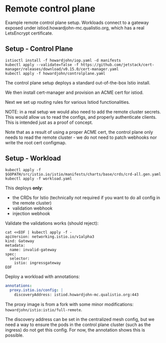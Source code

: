 # Remote control plane

Example remote control plane setup. Workloads connect to a gateway exposed under istiod.howardjohn-mc.qualistio.org, which has a real LetsEncrypt certificate.

## Setup - Control Plane

```
istioctl install -f howardjohn/iop.yaml -d manifests
kubectl apply --validate=false -f https://github.com/jetstack/cert-manager/releases/download/v0.15.0/cert-manager.yaml
kubectl apply -f howardjohn/controlplane.yaml
```

The control plane setup deploys a standard out-of-the-box Istio install.

We then install cert-manager and provision an ACME cert for istiod.

Next we set up routing rules for various Istiod functionalities.

NOTE: in a real setup we would also need to add the remote cluster secrets. This would allow us to read the configs, and properly authenticate clients. This is intended just as a proof of concept.

Note that as a result of using a proper ACME cert, the control plane only needs to read the remote cluster - we do not need to patch webhooks nor write the root cert configmap.

## Setup - Workload

```
kubectl apply -f $GOPATH/src/istio.io/istio/manifests/charts/base/crds/crd-all.gen.yaml
kubectl apply -f workload.yaml
```

This deploys **only**:
* the CRDs for Istio (technically not required if you want to do all config in the remote cluster)
* validation webhook
* injection webhook


Validate the validations works (should reject):

```
cat <<EOF | kubectl apply -f -
apiVersion: networking.istio.io/v1alpha3
kind: Gateway
metadata:
  name: invalid-gateway
spec:
  selector:
    istio: ingressgateway
EOF
```

Deploy a workload with annotations:

```yaml
annotations:
  proxy.istio.io/config: |
    discoveryAddress: istiod.howardjohn-mc.qualistio.org:443
```

The proxy image is from a fork with some minor modifications: `howardjohn/istio:istio/full-remote`.

The discovery address can be set in the centralized mesh config, but we need a way to ensure the pods in the control plane cluster (such as the ingress) do not get this config. For now, the annotation shows this is possible.

